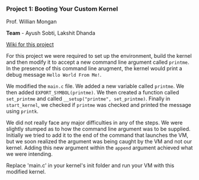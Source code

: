 ### Project 1: Booting Your Custom Kernel ###

Prof. Willian Mongan

**Team** - Ayush Sobti, Lakshit Dhanda

[Wiki for this project](https://github.com/xbonez/CS-370/wiki/Project-1)

For this project we were required to set up the environment, build the
kernel and then modify it to accept a new command line argument called
`printme`. In the presence of this command line arugment, the kernel would
print a debug message `Hello World From Me!`. 

We modified the `main.c` file. We added a new variable called `printme`. We
then added `EXPORT_SYMBOL(printme)`. We then created a function called
`set_printme` and called `__setup("printme", set_printme)`. Finally in
`start_kernel`, we checked if `printme` was checked and printed the message
using `printk`.

We did not really face any major difficulties in any of the steps. We were
slightly stumped as to how the command line argument was to be supplied.
Initially we tried to add it to the end of the command that launches the VM,
but we soon realized the argument was being caught by the VM and not our
kernel. Adding this new argument within the `append` argument achieved what we were intending.

Replace 'main.c' in your kernel's init folder and run your VM with this modified kernel.
